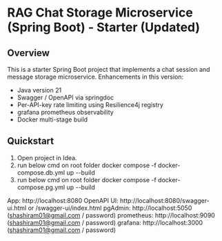 # RAG Chat Storage Microservice (Spring Boot) - Starter (Updated)

## Overview
This is a starter Spring Boot project that implements a chat session and message storage microservice.
Enhancements in this version:
- Java version 21
- Swagger / OpenAPI via springdoc
- Per-API-key rate limiting using Resilience4j registry
- grafana prometheus observability
- Docker multi-stage build 

## Quickstart
1. Open project in Idea.
2. run below cmd on root folder
      docker compose -f docker-compose.db.yml up --build
3. run below cmd on root folder
      docker compose -f docker-compose.pg.yml up --build

App: http://localhost:8080
   OpenAPI UI: http://localhost:8080/swagger-ui.html or /swagger-ui/index.html
   pgAdmin: http://localhost:5050 (shashiram01@gmail.com / password)
   prometheus: http://localhost:9090 (shashiram01@gmail.com / password)
   grafana: http://localhost:3000 (shashiram01@gmail.com / password)




